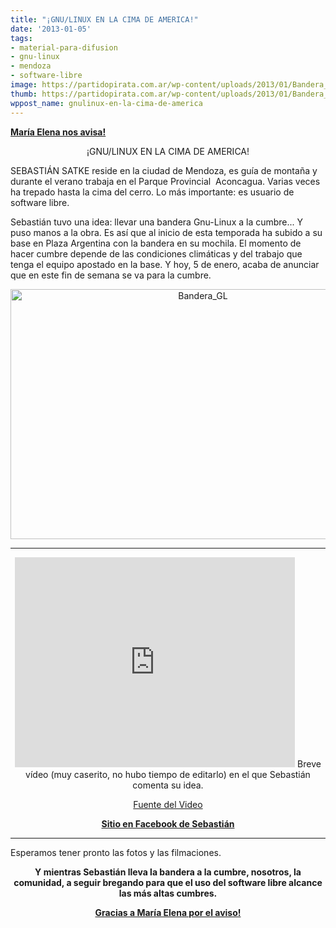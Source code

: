 ```yaml
---
title: "¡GNU/LINUX EN LA CIMA DE AMERICA!"
date: '2013-01-05'
tags:
- material-para-difusion
- gnu-linux
- mendoza
- software-libre
image: https://partidopirata.com.ar/wp-content/uploads/2013/01/Bandera_GL.png
thumb: https://partidopirata.com.ar/wp-content/uploads/2013/01/Bandera_GL-150x150.png
wppost_name: gnulinux-en-la-cima-de-america
---
```


<strong><a href="http://elblogdemec.blogspot.com" target="_blank">María Elena nos avisa!</a></strong>
<p style="text-align: center;">¡GNU/LINUX EN LA CIMA DE AMERICA!</p>
SEBASTIÁN SATKE reside en la ciudad de Mendoza, es guía de montaña y durante el verano trabaja en el Parque Provincial  Aconcagua. Varias veces ha trepado hasta la cima del cerro. Lo más importante: es usuario de software libre.

Sebastián tuvo una idea: llevar una bandera Gnu-Linux a la cumbre... Y puso manos a la obra. Es así que al inicio de esta temporada ha subido a su base en Plaza Argentina con la bandera en su mochila. El momento de hacer cumbre depende de las condiciones climáticas y del trabajo que tenga el equipo apostado en la base. Y hoy, 5 de enero, acaba de anunciar que en este fin de semana se va para la cumbre.
<p style="text-align: center;"><a href="https://partidopirata.com.ar/wp-content/uploads/2013/01/Bandera_GL.png"><img class="aligncenter  wp-image-8130" alt="Bandera_GL" src="https://partidopirata.com.ar/wp-content/uploads/2013/01/Bandera_GL.png" width="600" height="400" /></a></p>


<hr />

<center>
<iframe src="http://videobin.org/+67c/6vf.iframe.html?autoplay=1" height="336" width="448" frameborder="0" scrolling="no"></iframe>
Breve vídeo (muy caserito, no hubo tiempo de editarlo) en el que Sebastián comenta su idea.</center>
<p style="text-align: center;"><a href="http://videobin.org/+67c/6vf.html" target="_blank">Fuente del Video</a></p>
<p style="text-align: center;"><strong><a href="https://www.facebook.com/sebastiansatke" target="_blank">Sitio en Facebook de Sebastián </a></strong></p>


<hr />

Esperamos tener pronto las fotos y las filmaciones.
<p style="text-align: center;"><strong>Y mientras Sebastián lleva la bandera a la cumbre, nosotros, la comunidad, a seguir bregando para que el uso del software libre alcance las más altas cumbres.</strong></p>
<p style="text-align: center;"><strong><a href="http://elblogdemec.blogspot.com" target="_blank">Gracias a María Elena por el aviso!</a></strong></p>

